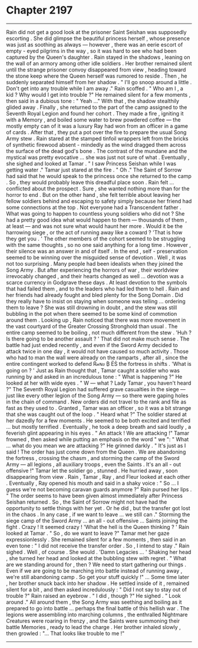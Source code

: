 
# Chapter 2197


---

Rain did not get a good look at the prisoner Saint Seishan was supposedly escorting . She did glimpse the beautiful princess herself , whose presence was just as soothing as always — however , there was an eerie escort of empty - eyed pilgrims in the way , so it was hard to see who had been captured by the Queen's daughter .
Rain stayed in the shadows , leaning on the wall of an armory among other idle soldiers . Her brother remained silent until the strange prisoner convoy disappeared from view , heading toward the stone keep where the Queen herself was rumored to reside .
Then , he suddenly separated himself from her shadow .
" I'll go snoop around a little . Don't get into any trouble while I am away ."
Rain scoffed .
" Who am I , a kid ? Why would I get into trouble ?"
He remained silent for a few moments , then said in a dubious tone :
" Yeah ..."
With that , the shadow stealthily glided away .
Finally , she returned to the part of the camp assigned to the Seventh Royal Legion and found her cohort . They made a fire , igniting it with a Memory , and boiled some water to brew powdered coffee — the mostly empty can of it was a luxury Ray had won from an officer in a game of cards . After that , they put a pot over the fire to prepare the usual Song Army stew .
Rain stared at the stamped tinfoil wrappers left from the bricks of synthetic firewood absent - mindedly as the wind dragged them across the surface of the dead god's bone . The contrast of the mundane and the mystical was pretty evocative ... she was just not sure of what .
Eventually , she sighed and looked at Tamar .
" I saw Princess Seishan while I was getting water ."
Tamar just stared at the fire .
" Oh ."
The Saint of Sorrow had said that he would speak to the princess once she returned to the camp . So , they would probably leave this dreadful place soon .
Rain felt ... conflicted about the prospect . Sure , she wanted nothing more than for the horror to end . But on the other hand , she felt terrible about leaving her fellow soldiers behind and escaping to safety simply because her friend had some connections at the top .
Not everyone had a Transcendent father . What was going to happen to countless young soldiers who did not ?
She had a pretty good idea what would happen to them — thousands of them , at least — and was not sure what would haunt her more . Would it be the harrowing siege , or the act of running away like a coward ?
'That is how they get you . '
The other members of the cohort seemed to be struggling with the same thoughts , so no one said anything for a long time . However , their silence was an answer in and of itself . In the end , self - preservation seemed to be winning over the misguided sense of devotion .
Well , it was not too surprising . Many people had been idealists when they joined the Song Army . But after experiencing the horrors of war , their worldview irrevocably changed , and their hearts changed as well ... devotion was a scarce currency in Godgrave these days . At least devotion to the symbols that had failed them , and to the leaders who had led them to hell .
Rain and her friends had already fought and bled plenty for the Song Domain . Did they really have to insist on staying when someone was telling ... ordering them to leave ?
She was still drowning in doubt , and the stew was still bubbling in the pot when there seemed to be some kind of commotion around them . Looking up , Rain noticed that there was more movement in the vast courtyard of the Greater Crossing Stronghold than usual .
The entire camp seemed to be boiling , not much different from the stew .
'Huh ? Is there going to be another assault ? '
That did not make much sense . The battle had just ended recently , and even if the Sword Army decided to attack twice in one day , it would not have caused so much activity . Those who had to man the wall were already on the ramparts , after all , since the entire contingent worked to defend Ŕ𝒶ɴ𝔬 ₿ ËṠ
the fortress in shifts .
'What is going on ? '
Just as Rain thought that , Tamar caught a soldier who was running by and asked in an incredulous tone :
" What is happening ?"
He looked at her with wide eyes .
" W — what ? Lady Tamar , you haven't heard ?"
The Seventh Royal Legion had suffered grave casualties in the siege — just like every other legion of the Song Army — so there were gaping holes in the chain of command . New orders did not travel to the rank and file as fast as they used to .
Granted , Tamar was an officer , so it was a bit strange that she was caught out of the loop .
" Heard what ?"
The soldier stared at her dazedly for a few moments .
He seemed to be both excited and terrified ... but mostly terrified .
Eventually , he took a deep breath and said loudly , a feverish glint appearing in his eyes .
" An attack ! We are attacking !"
Tamar frowned , then asked while putting an emphasis on the word " we ":
" What ... what do you mean we are attacking ?"
He grinned darkly .
" It's just as I said ! The order has just come down from the Queen . We are abandoning the fortress , crossing the chasm , and storming the camp of the Sword Army — all legions , all auxiliary troops , even the Saints . It's an all - out offensive !"
Tamar let the soldier go , stunned . He hurried away , soon disappearing from view .
Rain , Tamar , Ray , and Fleur looked at each other .
Eventually , Ray opened his mouth and said in a shaky voice :
" So ... I guess we're not becoming caravan guards anymore ?"
Rain pursed her lips .
" The order seems to have been given almost immediately after Princess Seishan returned . So , the Saint of Sorrow might not have had the opportunity to settle things with her yet . Or he did , but the transfer got lost in the chaos . In any case , if we want to leave ... we still can ."
Storming the siege camp of the Sword Army ... an all - out offensive ... Saints joining the fight .
Crazy ! It seemed crazy !
'What the hell is the Queen thinking ? '
Rain looked at Tamar .
" So , do we want to leave ?"
Tamar met her gaze expressionlessly .
She remained silent for a few moments , then said in an even tone :
" I did not receive the transfer order . So , I intend to stay ."
Rain sighed .
Well , of course . She would .
'Damn Legacies ... '
Shaking her head , she turned her head and looked at the bubbling stew with regret .
" What are we standing around for , then ? We need to start gathering our things . Even if we are going to be marching into battle instead of running away , we're still abandoning camp . So get your stuff quickly !"
... Some time later , her brother snuck back into her shadow . He settled inside of it , remained silent for a bit , and then asked incredulously :
" Did I not say to stay out of trouble ?"
Rain raised an eyebrow .
" I did , though ?"
He sighed .
" Look around ."
All around them , the Song Army was seething and boiling as it prepared to go into battle ... perhaps the final battle of this hellish war . The legions were assembling into marching columns , the enthralled Nightmare Creatures were roaring in frenzy , and the Saints were summoning their battle Memories , ready to lead the charge .
Her brother inhaled slowly , then growled :
"... That looks like trouble to me !"

---

